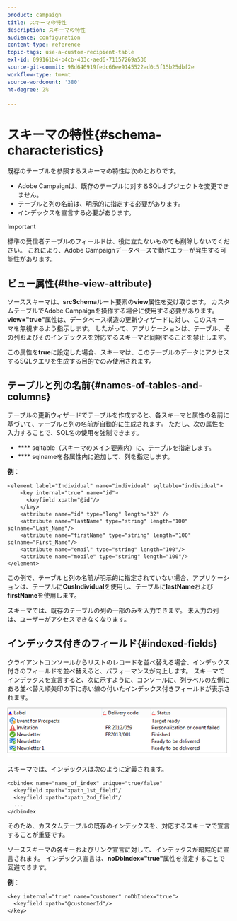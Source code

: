 ```yaml
---
product: campaign
title: スキーマの特性
description: スキーマの特性
audience: configuration
content-type: reference
topic-tags: use-a-custom-recipient-table
exl-id: 099161b4-b4cb-433c-aed6-71157269a536
source-git-commit: 98d646919fedc66ee9145522ad0c5f15b25dbf2e
workflow-type: tm+mt
source-wordcount: '380'
ht-degree: 2%

---
```


# スキーマの特性{#schema-characteristics}

既存のテーブルを参照するスキーマの特性は次のとおりです。

* Adobe Campaignは、既存のテーブルに対するSQLオブジェクトを変更できません。
* テーブルと列の名前は、明示的に指定する必要があります。
* インデックスを宣言する必要があります。

>[!IMPORTANT]
>
>標準の受信者テーブルのフィールドは、役に立たないものでも削除しないでください。 これにより、Adobe Campaignデータベースで動作エラーが発生する可能性があります。

## ビュー属性{#the-view-attribute}

ソーススキーマは、**srcSchema**&#x200B;ルート要素の&#x200B;**view**&#x200B;属性を受け取ります。 カスタムテーブルでAdobe Campaignを操作する場合に使用する必要があります。 **view=&quot;true&quot;**&#x200B;属性は、データベース構造の更新ウィザードに対し、このスキーマを無視するよう指示します。 したがって、アプリケーションは、テーブル、その列およびそのインデックスを対応するスキーマと同期することを禁止します。

この属性を&#x200B;**true**&#x200B;に設定した場合、スキーマは、このテーブルのデータにアクセスするSQLクエリを生成する目的でのみ使用されます。

## テーブルと列の名前{#names-of-tables-and-columns}

テーブルの更新ウィザードでテーブルを作成すると、各スキーマと属性の名前に基づいて、テーブルと列の名前が自動的に生成されます。 ただし、次の属性を入力することで、SQL名の使用を強制できます。

* **** sqltable（スキーマのメイン要素内）に、テーブルを指定します。
* **** sqlnameを各属性内に追加して、列を指定します。

**例**：

```
<element label="Individual" name="individual" sqltable="individual">
    <key internal="true" name="id">
      <keyfield xpath="@id"/>
    </key> 
    <attribute name="id" type="long" length="32" />
    <attribute name="lastName" type="string" length="100" sqlname="Last_Name"/>
    <attribute name="firstName" type="string" length="100" sqlname="First_Name"/>
    <attribute name="email" type="string" length="100"/>
    <attribute name="mobile" type="string" length="100"/>
</element>
```

この例で、テーブルと列の名前が明示的に指定されていない場合、アプリケーションは、テーブルに&#x200B;**CusIndividual**&#x200B;を使用し、テーブルに&#x200B;**lastName**&#x200B;および&#x200B;**firstName**&#x200B;を使用します。

スキーマでは、既存のテーブルの列の一部のみを入力できます。 未入力の列は、ユーザーがアクセスできなくなります。

## インデックス付きのフィールド{#indexed-fields}

クライアントコンソールからリストのレコードを並べ替える場合、インデックス付きのフィールドを並べ替えると、パフォーマンスが向上します。 スキーマでインデックスを宣言すると、次に示すように、コンソールに、列ラベルの左側にある並べ替え順矢印の下に赤い線の付いたインデックス付きフィールドが表示されます。

![](assets/s_ncs_integration_mapping_index.png)

スキーマでは、インデックスは次のように定義されます。

```
<dbindex name="name_of_index" unique="true/false"
  <keyfield xpath="xpath_1st_field"/
  <keyfield xpath="xpath_2nd_field"/
  ...
</dbindex
```

そのため、カスタムテーブルの既存のインデックスを、対応するスキーマで宣言することが重要です。

ソーススキーマの各キーおよびリンク宣言に対して、インデックスが暗黙的に宣言されます。 インデックス宣言は、**noDbIndex=&quot;true&quot;**&#x200B;属性を指定することで回避できます。

**例**：

```
<key internal="true" name="customer" noDbIndex="true">
  <keyfield xpath="@customerId"/>
</key>
```
